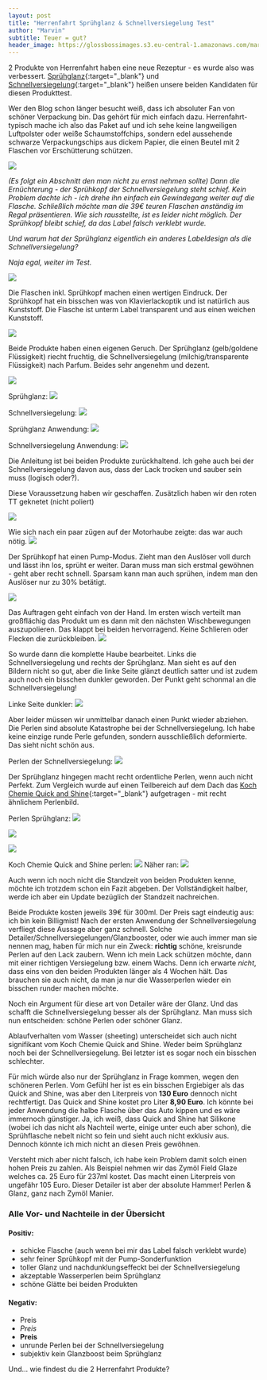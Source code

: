 ```yaml
---
layout: post
title: "Herrenfahrt Sprühglanz & Schnellversiegelung Test"
author: "Marvin"
subtitle: Teuer = gut?
header_image: https://glossbossimages.s3.eu-central-1.amazonaws.com/marvin/herrenfahrt_spruehglanz_schnellversiegelung/DSC_0093.JPG
---
```

2 Produkte von Herrenfahrt haben eine neue Rezeptur - es wurde also was verbessert. [Sprühglanz](http://amzn.to/1MK5LGT){:target="_blank"} und [Schnellversiegelung](http://amzn.to/1QtZZ24){:target="_blank"} heißen unsere beiden Kandidaten für diesen Produkttest.

Wer den Blog schon länger besucht weiß, dass ich absoluter Fan von schöner Verpackung bin. Das gehört für mich einfach dazu. Herrenfahrt-typisch mache ich also das Paket auf und ich sehe keine langweiligen Luftpolster oder weiße Schaumstoffchips, sondern edel aussehende schwarze Verpackungschips aus dickem Papier, die einen Beutel mit 2 Flaschen vor Erschütterung schützen.

![](https://glossbossimages.s3.eu-central-1.amazonaws.com/marvin/herrenfahrt_spruehglanz_schnellversiegelung/DSC_0007.JPG)

*(Es folgt ein Abschnitt den man nicht zu ernst nehmen sollte)
Dann die Ernüchterung - der Sprühkopf der Schnellversiegelung steht schief. Kein Problem dachte ich - ich drehe ihn einfach ein Gewindegang weiter auf die Flasche. Schließlich möchte man die 39€ teuren Flaschen anständig im Regal präsentieren.
Wie sich rausstellte, ist es leider nicht möglich. Der Sprühkopf bleibt schief, da das Label falsch verklebt wurde.*

*Und warum hat der Sprühglanz eigentlich ein anderes Labeldesign als die Schnellversiegelung?*

*Naja egal, weiter im Test.*

![](https://glossbossimages.s3.eu-central-1.amazonaws.com/marvin/herrenfahrt_spruehglanz_schnellversiegelung/DSC_0008.JPG)

Die Flaschen inkl. Sprühkopf machen einen wertigen Eindruck. Der Sprühkopf hat ein bisschen was von Klavierlackoptik und ist natürlich aus Kunststoff. Die Flasche ist unterm Label transparent und aus einen weichen Kunststoff.

![](https://glossbossimages.s3.eu-central-1.amazonaws.com/marvin/herrenfahrt_spruehglanz_schnellversiegelung/DSC_0009.JPG)

Beide Produkte haben einen eigenen Geruch. Der Sprühglanz (gelb/goldene Flüssigkeit) riecht fruchtig, die Schnellversiegelung (milchig/transparente Flüssigkeit) nach Parfum. Beides sehr angenehm und dezent.

![](https://glossbossimages.s3.eu-central-1.amazonaws.com/marvin/herrenfahrt_spruehglanz_schnellversiegelung/DSC_0023.JPG)

Sprühglanz:
![](https://glossbossimages.s3.eu-central-1.amazonaws.com/marvin/herrenfahrt_spruehglanz_schnellversiegelung/DSC_0093.JPG)

Schnellversiegelung:
![](https://glossbossimages.s3.eu-central-1.amazonaws.com/marvin/herrenfahrt_spruehglanz_schnellversiegelung/DSC_0095.JPG)

Sprühglanz Anwendung:
![](https://glossbossimages.s3.eu-central-1.amazonaws.com/marvin/herrenfahrt_spruehglanz_schnellversiegelung/DSC_0102.JPG)

Schnellversiegelung Anwendung:
![](https://glossbossimages.s3.eu-central-1.amazonaws.com/marvin/herrenfahrt_spruehglanz_schnellversiegelung/DSC_0104.JPG)

Die Anleitung ist bei beiden Produkte zurückhaltend. Ich gehe auch bei der Schnellversiegelung davon aus, dass der Lack trocken und sauber sein muss (logisch oder?).

Diese Voraussetzung haben wir geschaffen. Zusätzlich haben wir den roten TT geknetet (nicht poliert)

![](https://glossbossimages.s3.eu-central-1.amazonaws.com/marvin/herrenfahrt_spruehglanz_schnellversiegelung/DSC_0106.JPG)

Wie sich nach ein paar zügen auf der Motorhaube zeigte: das war auch nötig.
![](https://glossbossimages.s3.eu-central-1.amazonaws.com/marvin/herrenfahrt_spruehglanz_schnellversiegelung/DSC_0107.JPG)

Der Sprühkopf hat einen Pump-Modus. Zieht man den Auslöser voll durch und lässt ihn los, sprüht er weiter. Daran muss man sich erstmal gewöhnen - geht aber recht schnell. Sparsam kann man auch sprühen, indem man den Auslöser nur zu 30% betätigt.

![](https://glossbossimages.s3.eu-central-1.amazonaws.com/marvin/herrenfahrt_spruehglanz_schnellversiegelung/spru%CC%88hen.gif)

Das Auftragen geht einfach von der Hand. Im ersten wisch verteilt man großflächig das Produkt um es dann mit den nächsten Wischbewegungen auszupolieren. Das klappt bei beiden hervorragend. Keine Schlieren oder Flecken die zurückbleiben.
![](https://glossbossimages.s3.eu-central-1.amazonaws.com/marvin/herrenfahrt_spruehglanz_schnellversiegelung/DSC_0121.JPG)

So wurde dann die komplette Haube bearbeitet. Links die Schnellversiegelung und rechts der Sprühglanz.
Man sieht es auf den Bildern nicht so gut, aber die linke Seite glänzt deutlich satter und ist zudem auch noch ein bisschen dunkler geworden. Der Punkt geht schonmal an die Schnellversiegelung!

Linke Seite dunkler:
![](https://glossbossimages.s3.eu-central-1.amazonaws.com/marvin/herrenfahrt_spruehglanz_schnellversiegelung/DSC_0118.JPG)

Aber leider müssen wir unmittelbar danach einen Punkt wieder abziehen. Die Perlen sind absolute Katastrophe bei der Schnellversiegelung. Ich habe keine einzige runde Perle gefunden, sondern ausschließlich deformierte. Das sieht nicht schön aus.

Perlen der Schnellversiegelung:
![](https://glossbossimages.s3.eu-central-1.amazonaws.com/marvin/herrenfahrt_spruehglanz_schnellversiegelung/DSC_0124.JPG)

Der Sprühglanz hingegen macht recht ordentliche Perlen, wenn auch nicht Perfekt. Zum Vergleich wurde auf einen Teilbereich auf dem Dach das [Koch Chemie Quick and Shine](http://amzn.to/1Yg3743){:target="_blank"} aufgetragen - mit recht ähnlichem Perlenbild.

Perlen Sprühglanz:
![](https://glossbossimages.s3.eu-central-1.amazonaws.com/marvin/herrenfahrt_spruehglanz_schnellversiegelung/DSC_0125.JPG)

![](https://glossbossimages.s3.eu-central-1.amazonaws.com/marvin/herrenfahrt_spruehglanz_schnellversiegelung/DSC_0126.JPG)

![](https://glossbossimages.s3.eu-central-1.amazonaws.com/marvin/herrenfahrt_spruehglanz_schnellversiegelung/DSC_0129.JPG)

Koch Chemie Quick and Shine perlen:
![](https://glossbossimages.s3.eu-central-1.amazonaws.com/marvin/herrenfahrt_spruehglanz_schnellversiegelung/DSC_0130.JPG)
Näher ran:
![](https://glossbossimages.s3.eu-central-1.amazonaws.com/marvin/herrenfahrt_spruehglanz_schnellversiegelung/DSC_0131.JPG)

Auch wenn ich noch nicht die Standzeit von beiden Produkten kenne, möchte ich trotzdem schon ein Fazit abgeben. Der Vollständigkeit halber, werde ich aber ein Update bezüglich der Standzeit nachreichen. 

Beide Produkte kosten jeweils 39€ für 300ml. Der Preis sagt eindeutig aus: ich bin kein Billigmist! Nach der ersten Anwendung der Schnellversiegelung verfliegt diese Aussage aber ganz schnell. Solche Detailer/Schnellversiegelungen/Glanzbooster, oder wie auch immer man sie nennen mag, haben für mich nur ein Zweck: **richtig** schöne, kreisrunde Perlen auf den Lack zaubern. Wenn ich mein Lack schützen möchte, dann mit einer richtigen Versiegelung bzw. einem Wachs. Denn ich erwarte *nicht*, dass eins von den beiden Produkten länger als 4 Wochen hält. Das brauchen sie auch nicht, da man ja nur die Wasserperlen wieder ein bisschen runder machen möchte.

Noch ein Argument für diese art von Detailer wäre der Glanz. Und das schafft die Schnellversiegelung besser als der Sprühglanz. Man muss sich nun entscheiden: schöne Perlen oder schöner Glanz.

Ablaufverhalten vom Wasser (sheeting) unterscheidet sich auch nicht signifikant vom Koch Chemie Quick and Shine. Weder beim Sprühglanz noch bei der Schnellversiegelung. Bei letzter ist es sogar noch ein bisschen schlechter.

Für mich würde also nur der Sprühglanz in Frage kommen, wegen den schöneren Perlen. Vom Gefühl her ist es ein bisschen Ergiebiger als das Quick and Shine, was aber den Literpreis von **130 Euro** dennoch nicht rechtfertigt. Das Quick and Shine kostet pro Liter **8,90 Euro**. Ich könnte bei jeder Anwendung die halbe Flasche über das Auto kippen und es wäre immernoch günstiger. Ja, ich weiß, dass Quick and Shine hat Silikone (wobei ich das nicht als Nachteil werte, einige unter euch aber schon), die Sprühflasche nebelt nicht so fein und sieht auch nicht exklusiv aus. Dennoch könnte ich mich nicht an diesen Preis gewöhnen.

Versteht mich aber nicht falsch, ich habe kein Problem damit solch einen hohen Preis zu zahlen. Als Beispiel nehmen wir das Zymöl Field Glaze welches ca. 25 Euro für 237ml kostet. Das macht einen Literpreis von ungefähr 105 Euro. Dieser Detailer ist aber der absolute Hammer! Perlen & Glanz, ganz nach Zymöl Manier.

### Alle Vor- und Nachteile in der Übersicht

#### Positiv:

* schicke Flasche (auch wenn bei mir das Label falsch verklebt wurde)
* sehr feiner Sprühkopf mit der Pump-Sonderfunktion
* toller Glanz und nachdunklungseffeckt bei der Schnellversiegelung
* akzeptable Wasserperlen beim Sprühglanz
* schöne Glätte bei beiden Produkten

#### Negativ:

* Preis
* *Preis*
* **Preis**
* unrunde Perlen bei der Schnellversiegelung
* subjektiv kein Glanzboost beim Sprühglanz

Und... wie findest du die 2 Herrenfahrt Produkte?
